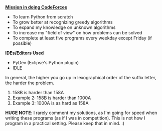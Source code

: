 <b><u>Mission in doing CodeForces</u></b>
<ul>
<li>To learn Python from scratch</li>
<li>To grow better at recognizing greedy algorithms</li>  
<li>To expand my knowledge on unknown algorithms</li>  
<li>To increase my "field of view" on how problems can be solved</li>  
<li>To complete at least five programs every weekday except Friday (if possible)</li>
</ul>

<b>IDEs/Editors Used</b>
<ul>
<li>PyDev (Eclipse's Python plugin)</li>  
<li>IDLE</li>
</ul>

In general, the higher you go up in lexographical order of the suffix letter, the harder the problem.
<ol>
<li>158B is harder than 158A</li>
<li>Example 2: 158B is harder than 1000A</li> 
<li>Example 3: 1000A is as hard as 158A</li>
</ol>

<b>HUGE NOTE</b>: I rarely comment my solutions, as I'm going for speed when writing these programs (as if I was in competition).
		This is not how I program in a practical setting. Please keep that in mind. :)
